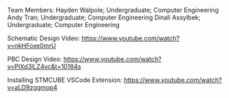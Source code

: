 Team Members:
Hayden Walpole; Undergraduate; Computer Engineering 
Andy Tran; Undergraduate; Computer Engineering 
Dinali Assylbek; Undergraduate; Computer Engineering

Schematic Design Video: https://www.youtube.com/watch?v=nkHFoxe0mrU

PBC Design Video: https://www.youtube.com/watch?v=PlXd3lLZ4vc&t=10184s

Installing STMCUBE VSCode Extension: https://www.youtube.com/watch?v=aLD9zggmop4